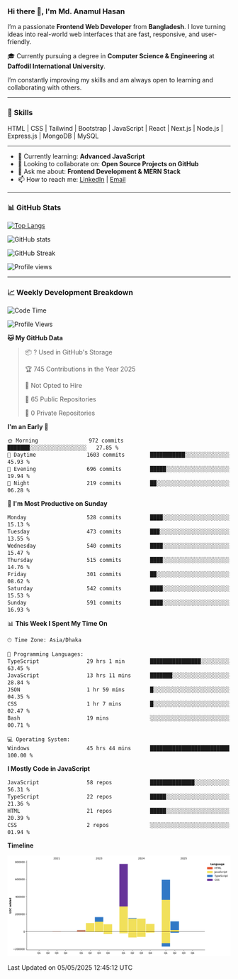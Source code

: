 ### Hi there 👋, I'm Md. Anamul Hasan

I’m a passionate **Frontend Web Developer** from **Bangladesh**. I love turning ideas into real-world web interfaces that are fast, responsive, and user-friendly.

🎓 Currently pursuing a degree in **Computer Science & Engineering** at **Daffodil International University**.

I’m constantly improving my skills and am always open to learning and collaborating with others.

---

### 🚀 Skills
HTML | CSS | Tailwind | Bootstrap | JavaScript | React | Next.js | Node.js | Express.js | MongoDB | MySQL 

---

- 🌱 Currently learning: **Advanced JavaScript**
- 👯 Looking to collaborate on: **Open Source Projects on GitHub**
- 💬 Ask me about: **Frontend Development & MERN Stack**
- 📫 How to reach me: [LinkedIn](https://www.linkedin.com/in/mdanamulhasan201) | [Email](mailto:anamulhasan3625@gmail.com)

---

### 📊 GitHub Stats

[![Top Langs](https://github-readme-stats.vercel.app/api/top-langs/?username=mdanamulhasan201&layout=compact)](https://github.com/anuraghazra/github-readme-stats)

![GitHub stats](https://github-readme-stats.vercel.app/api?username=mdanamulhasan201&show_icons=true&count_private=true&theme=tokyonight)

![GitHub Streak](https://streak-stats.demolab.com?user=mdanamulhasan201&theme=tokyonight)

![Profile views](https://gpvc.arturio.dev/mdanamulhasan201)

---

### 📈 Weekly Development Breakdown

<!--START_SECTION:waka-->
![Code Time](http://img.shields.io/badge/Code%20Time-75%20hrs%2025%20mins-blue)

![Profile Views](http://img.shields.io/badge/Profile%20Views-107-blue)

**🐱 My GitHub Data** 

> 📦 ? Used in GitHub's Storage 
 > 
> 🏆 745 Contributions in the Year 2025
 > 
> 🚫 Not Opted to Hire
 > 
> 📜 65 Public Repositories 
 > 
> 🔑 0 Private Repositories 
 > 
**I'm an Early 🐤** 

```text
🌞 Morning                972 commits         ███████░░░░░░░░░░░░░░░░░░   27.85 % 
🌆 Daytime                1603 commits        ███████████░░░░░░░░░░░░░░   45.93 % 
🌃 Evening                696 commits         █████░░░░░░░░░░░░░░░░░░░░   19.94 % 
🌙 Night                  219 commits         ██░░░░░░░░░░░░░░░░░░░░░░░   06.28 % 
```
📅 **I'm Most Productive on Sunday** 

```text
Monday                   528 commits         ████░░░░░░░░░░░░░░░░░░░░░   15.13 % 
Tuesday                  473 commits         ███░░░░░░░░░░░░░░░░░░░░░░   13.55 % 
Wednesday                540 commits         ████░░░░░░░░░░░░░░░░░░░░░   15.47 % 
Thursday                 515 commits         ████░░░░░░░░░░░░░░░░░░░░░   14.76 % 
Friday                   301 commits         ██░░░░░░░░░░░░░░░░░░░░░░░   08.62 % 
Saturday                 542 commits         ████░░░░░░░░░░░░░░░░░░░░░   15.53 % 
Sunday                   591 commits         ████░░░░░░░░░░░░░░░░░░░░░   16.93 % 
```


📊 **This Week I Spent My Time On** 

```text
🕑︎ Time Zone: Asia/Dhaka

💬 Programming Languages: 
TypeScript               29 hrs 1 min        ████████████████░░░░░░░░░   63.45 % 
JavaScript               13 hrs 11 mins      ███████░░░░░░░░░░░░░░░░░░   28.84 % 
JSON                     1 hr 59 mins        █░░░░░░░░░░░░░░░░░░░░░░░░   04.35 % 
CSS                      1 hr 7 mins         █░░░░░░░░░░░░░░░░░░░░░░░░   02.47 % 
Bash                     19 mins             ░░░░░░░░░░░░░░░░░░░░░░░░░   00.71 % 

💻 Operating System: 
Windows                  45 hrs 44 mins      █████████████████████████   100.00 % 
```

**I Mostly Code in JavaScript** 

```text
JavaScript               58 repos            ██████████████░░░░░░░░░░░   56.31 % 
TypeScript               22 repos            █████░░░░░░░░░░░░░░░░░░░░   21.36 % 
HTML                     21 repos            █████░░░░░░░░░░░░░░░░░░░░   20.39 % 
CSS                      2 repos             ░░░░░░░░░░░░░░░░░░░░░░░░░   01.94 % 
```



**Timeline**

![Lines of Code chart](https://raw.githubusercontent.com/mdanamulhasan201/mdanamulhasan201/main/assets/bar_graph.png)


 Last Updated on 05/05/2025 12:45:12 UTC
<!--END_SECTION:waka-->
